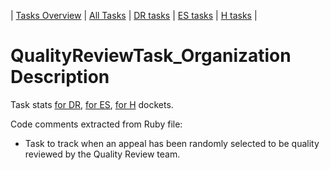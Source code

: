 | [Tasks Overview](../tasks-overview.md) | [All Tasks](../alltasks.md) | [DR tasks](../docket-DR/tasklist.md) | [ES tasks](../docket-ES/tasklist.md) | [H tasks](../docket-H/tasklist.md) |

# QualityReviewTask_Organization Description

Task stats [for DR](../docket-DR/QualityReviewTask_Organization.md), [for ES](../docket-ES/QualityReviewTask_Organization.md), [for H](../docket-H/QualityReviewTask_Organization.md) dockets.

<!-- class_comments:begin -->
<!-- Do not modify within this block; modify associated rb file instead and run comments_to_descriptions.py. -->
Code comments extracted from Ruby file:
* Task to track when an appeal has been randomly selected to be quality reviewed by the Quality Review team.
<!-- class_comments:end -->
